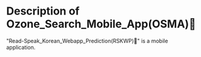 # Description of Ozone_Search_Mobile_App(OSMA)📱
"Read-Speak_Korean_Webapp_Prediction(RSKWP)📱" is a mobile application.

